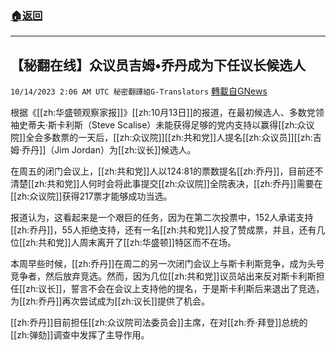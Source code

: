 ###  [:house:返回](README.md)
---


## 【秘翻在线】众议员吉姆•乔丹成为下任议长候选人
`10/14/2023 2:06 AM UTC 秘密翻譯組G-Translators` [轉載自GNews](https://gnews.org/articles/1831232)

根据《[[zh:华盛顿观察家报]]》[[zh:10月13日]]的报道，在最初候选人、多数党领袖史蒂夫·斯卡利斯（Steve Scalise）未能获得足够的党内支持以赢得[[zh:众议院]]全会多数票的一天后，[[zh:众议院]][[zh:共和党]]人提名[[zh:众议员]][[zh:吉姆·乔丹]]（Jim Jordan）为[[zh:议长]]候选人。

在周五的闭门会议上，[[zh:共和党]]人以124:81的票数提名[[zh:乔丹]]，目前还不清楚[[zh:共和党]]人何时会将此事提交[[zh:众议院]]全院表决，[[zh:乔丹]]需要在[[zh:众议院]]获得217票才能够成功当选。

报道认为，这看起来是一个艰巨的任务，因为在第二次投票中，152人承诺支持[[zh:乔丹]]，55人拒绝支持，还有一名[[zh:共和党]]人投了赞成票，并且，还有几位[[zh:共和党]]人周末离开了[[zh:华盛顿]]特区而不在场。

本周早些时候，[[zh:乔丹]]在周二的另一次闭门会议上与斯卡利斯竞争，成为头号竞争者，然后放弃竞选。然而，因为几位[[zh:共和党]]议员站出来反对斯卡利斯担任[[zh:议长]]，誓言不会在会议上支持他的提名，于是斯卡利斯后来退出了竞选，为[[zh:乔丹]]再次尝试成为[[zh:议长]]提供了机会。

[[zh:乔丹]]目前担任[[zh:众议院司法委员会]]主席，在对[[zh:乔·拜登]]总统的[[zh:弹劾]]调查中发挥了主导作用。
